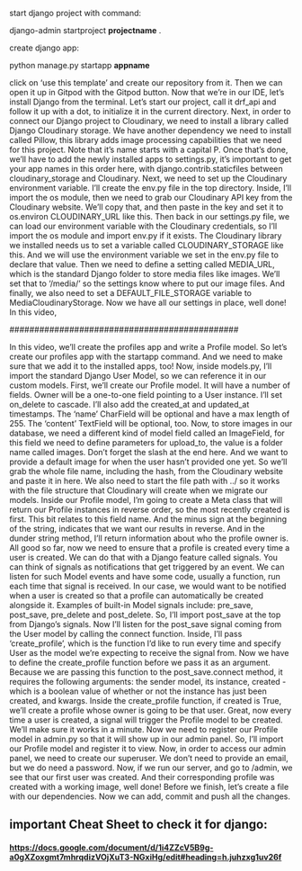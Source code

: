 
start django project with command:

django-admin startproject **projectname** .

create django app:

python manage.py startapp **appname**

click on ‘use this template’ and  create our repository from it.
Then we can open it up in  Gitpod with the Gitpod button.
Now that we’re in our IDE, let’s  install Django from the terminal.
Let’s start our project,  call it drf_api
and follow it up with a dot, to  initialize it in the current directory.
Next, in order to connect our  Django project to Cloudinary,
we need to install a library called Django  Cloudinary storage.
We have another dependency we need to install  called Pillow, this library adds image processing
capabilities that we need for this project.  Note that it’s name starts with a capital P.
Once that’s done, we’ll have to add the  newly installed apps to settings.py,
it’s important to get your  app names in this order here,
with django.contrib.staticfiles between  cloudinary_storage and Cloudinary.
Next, we need to set up the  Cloudinary environment variable.
I’ll create the env.py file in the top  directory. Inside, I’ll import the os module,
then we need to grab our Cloudinary  API key from the Cloudinary website.
We’ll copy that, and then paste in the key and  set it to os.environ CLOUDINARY_URL like this.
Then back in our settings.py file, we can  load our environment variable with the
Cloudinary credentials, so I’ll import the  os module and import env.py if it exists.
The Cloudinary library we installed needs us to  set a variable called CLOUDINARY_STORAGE like this.
And we will use the environment variable  we set in the env.py file to declare that value.
Then we need to define a setting called MEDIA_URL,  which is the standard Django folder to store media
files like images. We’ll set that to ‘/media/’ so  the settings know where to put our image files.
And finally, we also need to set  a DEFAULT_FILE_STORAGE variable to
MediaCloudinaryStorage.
Now we have all our settings in  place, well done! In this video,





##############################################


In this video, we’ll create the  profiles app and write a Profile model.
So let’s create our profiles app with the startapp command.
And we need to make sure that we  add it to the installed apps, too!
Now, inside models.py, I’ll  import the standard Django User Model,
so we can reference it in our custom models.
First, we’ll create our Profile model.
It will have a number of fields. Owner will be  a one-to-one field pointing to a User instance.
I’ll set on_delete to cascade.
I’ll also add the created_at  and updated_at timestamps.
The ‘name’ CharField will be optional  and have a max length of 255.
The ‘content’ TextField will be optional, too.
Now, to store images in our database, we need  a different kind of model field called an
ImageField, for this field we need  to define parameters for upload_to,
the value is a folder name called images.  Don’t forget the slash at the end here.
And we want to provide a default image  for when the user hasn’t provided one yet.
So we’ll grab the whole file name, including the  hash, from the Cloudinary website and paste it in here.
We also need to start the file path  with ../ so it works with the file structure
that Cloudinary will create when we migrate our models.
Inside our Profile model, I’m going to  create a Meta class that will return
our Profile instances in reverse order,  so the most recently created is first.
This bit relates  to this field name. And the minus sign at
the beginning of the string, indicates  that we want our results in reverse.
And in the dunder string method, I’ll return  information about who the profile owner is.
All good so far, now we need to ensure that a  profile is created every time a user is created.
We can do that with a Django  feature called signals.
You can think of signals as notifications that  get triggered by an event. We can listen for
such Model events and have some code, usually a  function, run each time that signal is received.
In our case, we would want to be notified when a
user is created so that a profile can  automatically be created alongside it.
Examples of built-in Model signals include:  pre_save, post_save, pre_delete and post_delete.
So, I’ll import post_save at  the top from Django’s signals.
Now I’ll listen for the post_save signal coming  from the User model by calling the connect function.
Inside, I’ll pass ‘create_profile’,  which is the function I’d like to run every time
and specify User as the model we’re  expecting to receive the signal from.
Now we have to define the create_profile function  before we pass it as an argument. Because we are
passing this function to the post_save.connect  method, it requires the following arguments:
the sender model, its instance, created  - which is a boolean value of whether or
not the instance has just been created, and  kwargs. Inside the create_profile function,
if created is True, we’ll create a profile  whose owner is going to be that user.
Great, now every time a user is  created, a signal will
trigger the Profile model to be created.  We’ll make sure it works in a minute.
Now we need to register our Profile  model in admin.py so that it will
show up in our admin panel. So, I’ll import  our Profile model and register it to view.
Now, in order to access our admin  panel, we need to create our superuser.
We don’t need to provide an email, but we do need a password.
Now, if we run our server,
and go to /admin,
we see that our first user was created.
And their corresponding profile was  created with a working image, well done!
Before we finish, let’s create  a file with our dependencies.
Now we can add, commit and push all the changes.



## important Cheat Sheet to check it for django:

#### https://docs.google.com/document/d/1i4ZZcV5B9g-a0gXZoxgmt7mhrqdizVOjXuT3-NGxiHg/edit#heading=h.juhzxg1uv26f